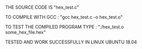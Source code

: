 THE SOURCE CODE IS "hex_test.c" 

TO COMPILE WITH GCC :
"gcc hex_test.c -o hex_test.o"

TO TEST THE COMPILED PROGRAM TYPE :
"./hex_test.o some_hex_file.hex"

TESTED AND WORK SUCCESSFULLY IN LINUX UBUNTU 18.04
